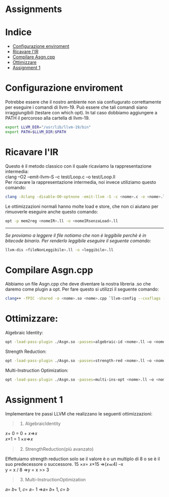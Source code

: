 # Assignments

# Indice

- [Configurazione enviroment](#configurazione-enviroment)
- [Ricavare l'IR](#ricavare-lir)
- [Compilare Asgn.cpp](#compilare-asgncpp)
- [Ottimizzare](#ottimizzare)
- [Assignment 1](#assignment-1)

# Configurazione enviroment
Potrebbe essere che il nostro ambiente non sia confiugurato correttamente per eseguire i comandi di llvm-19.
Può essere che tali comandi siano irraggiungibili (testare con which opt). In tal caso dobbiamo aggiungere a PATH il percoroso alla cartella di llvm-19.

```bash
export LLVM_DIR="/usr/lib/llvm-19/bin"
export PATH=$LLVM_DIR:$PATH
```

# Ricavare l'IR
Questo è il metodo classico con il quale ricaviamo la rappresentazione intermedia:  
clang –O2 –emit-llvm–S –c test/Loop.c –o test/Loop.ll  
Per ricavare la rappresentazione intermedia, noi invece utiliziamo questo comando:

```bash
clang -Xclang -disable-O0-optnone -emit-llvm -S -c <nome>.c -o <nome>.ll
```
Le ottimizzazioni normali hanno molte load e store, che non ci aiutano per rimuoverle eseguire anche questo comando:
```bash
opt -p mem2reg <nomeIR>.ll -o <nomeIRsenzaLoad>.ll
```
---
*Se proviamo a leggere il file notiamo che non è leggibile perchè è in bitecode binario. Per renderlo leggibile eseguire il seguente comando:*
```bash
llvm-dis <fileNonLeggibile>.ll -o <leggibile>.ll
```

# Compilare Asgn.cpp
Abbiamo un file Asgn.cpp che deve diventare la nostra libreria .so che daremo come plugin a opt.
Per fare questo si utilizzi il seguente comando:


```bash
clang++ -fPIC -shared -o <nome>.so <nome>.cpp `llvm-config --cxxflags --ldflags --libs core` -std=c++17
```
# Ottimizzare:
Algebraic Identity:
```bash
opt -load-pass-plugin ./Asgn.so -passes=algebraic-id <nome>.ll –o <nome>.ll
```

Strength Reduction:
```bash
opt -load-pass-plugin ./Asgn.so -passes=strength-red <nome>.ll –o <nome>.ll
```

Multi-Instruction Optimization:
```bash
opt -load-pass-plugin ./Asgn.so -passes=multi-ins-opt <nome>.ll –o <nome>.ll
```



# Assignment 1
Implementare tre passi LLVM che realizzano le seguenti ottimizzazioni:

> 1. AlgebraicIdentity

𝑥+ 0 = 0 + 𝑥⇒𝑥  
𝑥×1 = 1 ×𝑥⇒𝑥

> 2. StrengthReduction(più avanzato)

Effettuiamo strength reduction solo se il valore è o un multiplo di 8 o se è il suo predecessore o successore.
15 ×𝑥= 𝑥×15 ⇒(𝑥≪4) –x  
y = x / 8 ⇒y = x >> 3

> 3. Multi-InstructionOptimization

𝑎= 𝑏+ 1, 𝑐= 𝑎− 1 ⇒𝑎= 𝑏+ 1, 𝑐= 𝑏

